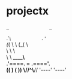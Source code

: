 # projectx

    _               _
  .'_`\           .' `\
 (_( \ \         (_( \ \
      \ \             \ \
       \ \ ____________\ \
        \.'====. = .===='.\
        ((      ) (      ))
         \\____//^\\____//
          '----'   '----'
          
